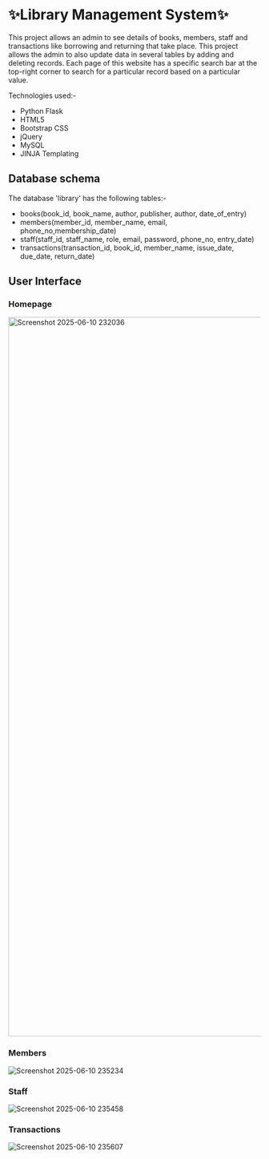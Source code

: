 # ✨Library Management System✨
This project allows an admin to see details of books, members, staff and transactions like borrowing and returning that take place.
This project allows the admin to also update data in several tables by adding and deleting records.
Each page of this website has a specific search bar at the top-right corner to search for a particular record based on a particular value.

Technologies used:-
* Python Flask
* HTML5
* Bootstrap CSS
* jQuery
* MySQL
* JINJA Templating 

## Database schema
The database 'library' has the following tables:-
* books(book_id, book_name, author, publisher, author, date_of_entry)
* members(member_id, member_name, email, phone_no,membership_date)
* staff(staff_id, staff_name, role, email, password, phone_no, entry_date)
* transactions(transaction_id, book_id, member_name, issue_date, due_date, return_date)

## User Interface
### Homepage
<img width=1437 alt='Screenshot 2025-06-10 232036' src='https://github.com/user-attachments/assets/f3676905-bebb-48dd-a6da-c0ce6774f793'>

### Members
![Screenshot 2025-06-10 235234](https://github.com/user-attachments/assets/56009b11-e98a-4e69-b14d-e6b0f94f6863)

### Staff
![Screenshot 2025-06-10 235458](https://github.com/user-attachments/assets/326a38d0-87a1-402f-a74f-07eb26f6e56d)


### Transactions
![Screenshot 2025-06-10 235607](https://github.com/user-attachments/assets/ca5274d5-619c-4666-855b-88c680f3a09f)



<!--![Screenshot 2025-06-10 232036](https://github.com/user-attachments/assets/f3676905-bebb-48dd-a6da-c0ce6774f793)

**Udit-Mahesh/Udit-Mahesh** is a ✨ _special_ ✨ repository because its `README.md` (this file) appears on your GitHub profile.

Here are some ideas to get you started:

- 🔭 I’m currently working on ...
- 🌱 I’m currently learning ...
- 👯 I’m looking to collaborate on ...
- 🤔 I’m looking for help with ...
- 💬 Ask me about ...
- 📫 How to reach me: ...
- 😄 Pronouns: ...
- ⚡ Fun fact: ...
-->
